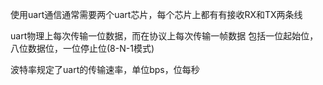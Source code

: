 使用uart通信通常需要两个uart芯片，每个芯片上都有有接收RX和TX两条线

uart物理上每次传输一位数据，而在协议上每次传输一帧数据
包括一位起始位，八位数据位，一位停止位(8-N-1模式)

波特率规定了uart的传输速率，单位bps，位每秒
